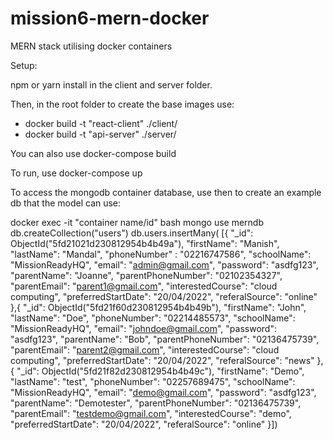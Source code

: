 # mission6-mern-docker
MERN stack utilising docker containers 

Setup:

npm or yarn install in the client and server folder.

Then, in the root folder to create the base images use:
  - docker build -t "react-client" ./client/
  - docker build -t "api-server" ./server/
  
You can also use docker-compose build

To run, use docker-compose up

To access the mongodb container database, use 
then to create an example db that the model can use:

docker exec -it "container name/id" bash
mongo
use merndb
db.createCollection("users")
db.users.insertMany(
[{
  "_id": ObjectId("5fd21021d230812954b4b49a"),
  "firstName": "Manish",
  "lastName": "Mandal",
  "phoneNumber" : "02216747586",
  "schoolName": "MissionReadyHQ",
  "email": "admin@gmail.com",
  "password": "asdfg123",
  "parentName": "Joanne",
  "parentPhoneNumber": "02102354327",
  "parentEmail": "parent1@gmail.com",
  "interestedCourse": "cloud computing",
  "preferredStartDate": "20/04/2022",
  "referalSource": "online"
},{
  "_id": ObjectId("5fd21f60d230812954b4b49b"),
  "firstName": "John",
  "lastName": "Doe",
  "phoneNumber": "02214485573",
  "schoolName": "MissionReadyHQ", 
  "email": "johndoe@gmail.com",
  "password": "asdfg123",
  "parentName": "Bob",
  "parentPhoneNumber": "02136475739",
  "parentEmail": "parent2@gmail.com",
  "interestedCourse": "cloud computing",
  "preferredStartDate": "20/04/2022",
  "referalSource": "news"
},{
  "_id": ObjectId("5fd21f82d230812954b4b49c"),
  "firstName": "Demo",
  "lastName": "test",
  "phoneNumber": "02257689475",
  "schoolName": "MissionReadyHQ",
  "email": "demo@gmail.com",
  "password": "asdfg123",
  "parentName": "Demotester",
  "parentPhoneNumber": "02136475739",
  "parentEmail": "testdemo@gmail.com",
  "interestedCourse": "demo",
  "preferredStartDate": "20/04/2022",
  "referalSource": "online"
}])




